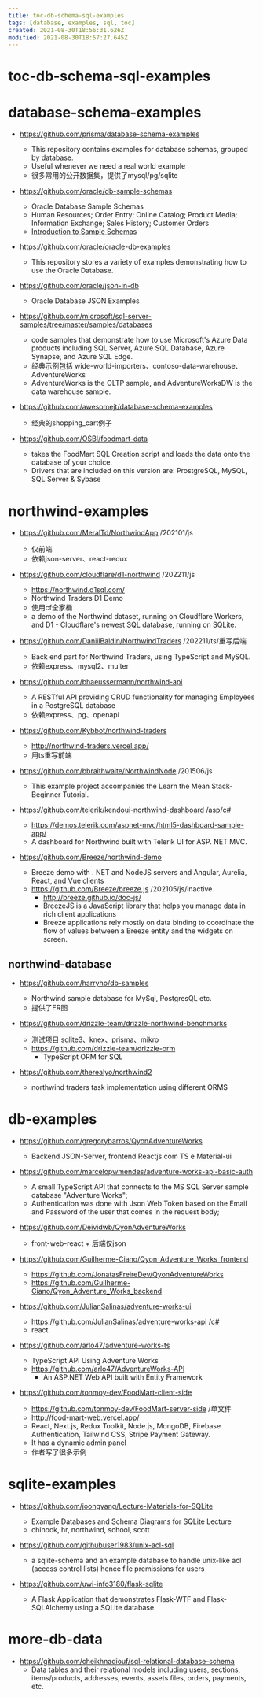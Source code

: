 ```yaml
---
title: toc-db-schema-sql-examples
tags: [database, examples, sql, toc]
created: 2021-08-30T18:56:31.626Z
modified: 2021-08-30T18:57:27.645Z
---
```


# toc-db-schema-sql-examples

# database-schema-examples

- https://github.com/prisma/database-schema-examples
  - This repository contains examples for database schemas, grouped by database. 
  - Useful whenever we need a real world example
  - 很多常用的公开数据集，提供了mysql/pg/sqlite

- https://github.com/oracle/db-sample-schemas
  - Oracle Database Sample Schemas
  - Human Resources; Order Entry; Online Catalog; Product Media; Information Exchange; Sales History; Customer Orders
  - [Introduction to Sample Schemas](https://docs.oracle.com/en/database/oracle/oracle-database/21/comsc/introduction-to-sample-schemas.html)
- https://github.com/oracle/oracle-db-examples
  - This repository stores a variety of examples demonstrating how to use the Oracle Database.
- https://github.com/oracle/json-in-db
  - Oracle Database JSON Examples

- https://github.com/microsoft/sql-server-samples/tree/master/samples/databases
  - code samples that demonstrate how to use Microsoft's Azure Data products including SQL Server, Azure SQL Database, Azure Synapse, and Azure SQL Edge. 
  - 经典示例包括 wide-world-importers、contoso-data-warehouse、AdventureWorks
  - AdventureWorks is the OLTP sample, and AdventureWorksDW is the data warehouse sample.

- https://github.com/awesomejt/database-schema-examples
  - 经典的shopping_cart例子

- https://github.com/OSBI/foodmart-data
  - takes the FoodMart SQL Creation script and loads the data onto the database of your choice.
  - Drivers that are included on this version are: ProstgreSQL, MySQL, SQL Server & Sybase
# northwind-examples
- https://github.com/MeralTd/NorthwindApp /202101/js
  - 仅前端
  - 依赖json-server、react-redux

- https://github.com/cloudflare/d1-northwind /202211/js
  - https://northwind.d1sql.com/
  - Northwind Traders D1 Demo
  - 使用cf全家桶
  - a demo of the Northwind dataset, running on Cloudflare Workers, and D1 - Cloudflare's newest SQL database, running on SQLite.
- https://github.com/DaniilBaldin/NorthwindTraders /202211/ts/重写后端
  - Back end part for Northwind Traders, using TypeScript and MySQL.
  - 依赖express、mysql2、multer
- https://github.com/bhaeussermann/northwind-api
  - A RESTful API providing CRUD functionality for managing Employees in a PostgreSQL database
  - 依赖express、pg、openapi
- https://github.com/Kybbot/northwind-traders
  - http://northwind-traders.vercel.app/
  - 用ts重写前端

- https://github.com/bbraithwaite/NorthwindNode /201506/js
  - This example project accompanies the Learn the Mean Stack- Beginner Tutorial. 

- https://github.com/telerik/kendoui-northwind-dashboard /asp/c#
  - https://demos.telerik.com/aspnet-mvc/html5-dashboard-sample-app/
  - A dashboard for Northwind built with Telerik UI for ASP. NET MVC.

- https://github.com/Breeze/northwind-demo
  - Breeze demo with . NET and NodeJS servers and Angular, Aurelia, React, and Vue clients
  - https://github.com/Breeze/breeze.js /202105/js/inactive
    - http://breeze.github.io/doc-js/
    - BreezeJS is a JavaScript library that helps you manage data in rich client applications
    - Breeze applications rely mostly on data binding to coordinate the flow of values between a Breeze entity and the widgets on screen. 

## northwind-database

- https://github.com/harryho/db-samples
  - Northwind sample database for MySql, PostgresQL etc.
  - 提供了ER图

- https://github.com/drizzle-team/drizzle-northwind-benchmarks
  - 测试项目 sqlite3、knex、prisma、mikro
  - https://github.com/drizzle-team/drizzle-orm
    - TypeScript ORM for SQL
- https://github.com/therealyo/northwind2
  - northwind traders task implementation using different ORMS
# db-examples
- https://github.com/gregorybarros/QyonAdventureWorks
  - Backend JSON-Server, frontend Reactjs com TS e Material-ui

- https://github.com/marcelopwmendes/adventure-works-api-basic-auth
  - A small TypeScript API that connects to the MS SQL Server sample database "Adventure Works"; 
  - Authentication was done with Json Web Token based on the Email and Password of the user that comes in the request body; 
- https://github.com/Deividwb/QyonAdventureWorks
  - front-web-react + 后端仅json

- https://github.com/Guilherme-Ciano/Qyon_Adventure_Works_frontend
  - https://github.com/JonatasFreireDev/QyonAdventureWorks
  - https://github.com/Guilherme-Ciano/Qyon_Adventure_Works_backend

- https://github.com/JulianSalinas/adventure-works-ui
  - https://github.com/JulianSalinas/adventure-works-api /c#
  - react

- https://github.com/arlo47/adventure-works-ts
  - TypeScript API Using Adventure Works
  - https://github.com/arlo47/AdventureWorks-API
    - An ASP.NET Web API built with Entity Framework

- https://github.com/tonmoy-dev/FoodMart-client-side
  - https://github.com/tonmoy-dev/FoodMart-server-side /单文件
  - http://food-mart-web.vercel.app/
  - React, Next.js, Redux Toolkit, Node.js, MongoDB, Firebase Authentication, Tailwind CSS, Stripe Payment Gateway.
  - It has a dynamic admin panel
  - 作者写了很多示例
# sqlite-examples
- https://github.com/joongyang/Lecture-Materials-for-SQLite
  - Example Databases and Schema Diagrams for SQLite Lecture
  - chinook, hr, northwind, school, scott

- https://github.com/githubuser1983/unix-acl-sql
  - a sqlite-schema and an example database to handle unix-like acl (access control lists) hence file premissions for users 

- https://github.com/uwi-info3180/flask-sqlite
  - A Flask Application that demonstrates Flask-WTF and Flask-SQLAlchemy using a SQLite database.
# more-db-data
- https://github.com/cheikhnadiouf/sql-relational-database-schema
  - Data tables and their relational models including users, sections, items/products, addresses, events, assets files, orders, payments, etc.
